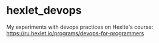 # hexlet_devops
My experiments with devops practices on Hexlte's course: https://ru.hexlet.io/programs/devops-for-programmers 
